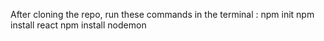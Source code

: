 After cloning the repo, run these commands in the terminal :
npm init
npm install react
npm install nodemon
